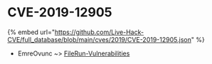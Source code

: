 # CVE-2019-12905
{% embed url="https://github.com/Live-Hack-CVE/full_database/blob/main/cves/2019/CVE-2019-12905.json" %}

* EmreOvunc ~> [FileRun-Vulnerabilities](https://www.alice-snow.ru/2019/database/cve-2019-12905/filerun-vulnerabilities-emreovunc)